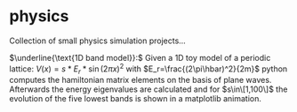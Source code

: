 # physics
Collection of small physics simulation projects...

$\underline{\text{1D band model}}:$
Given a 1D toy model of a periodic lattice: $V(x)=s* E_r*\sin{(2\pi x)}^2$ with $E_r=\frac{(2\pi\hbar)^2}{2m}$ python computes the hamiltonian matrix elements on the basis of plane waves. Afterwards the energy eigenvalues are calculated and for $s\in\[1,100\]$ the evolution of the five lowest bands is shown in a matplotlib animation.
